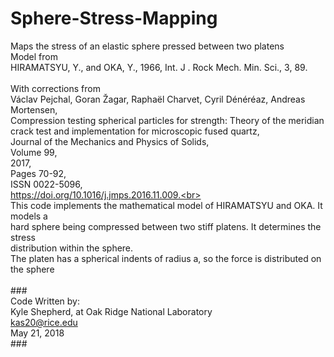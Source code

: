 # Sphere-Stress-Mapping
Maps the stress of an elastic sphere pressed between two platens<br>
Model from<br>
HIRAMATSYU, Y., and OKA, Y., 1966, Int. J . Rock Mech. Min. Sci., 3, 89.<br>
<br>
With corrections from<br>
Václav Pejchal, Goran Žagar, Raphaël Charvet, Cyril Dénéréaz, Andreas Mortensen,<br>
Compression testing spherical particles for strength: Theory of the meridian crack test and implementation for microscopic fused quartz,<br>
Journal of the Mechanics and Physics of Solids,<br>
Volume 99,<br>
2017,<br>
Pages 70-92,<br>
ISSN 0022-5096,<br>
https://doi.org/10.1016/j.jmps.2016.11.009.<br>
<br>
This code implements the mathematical model of HIRAMATSYU and OKA. It models a<br>
hard sphere being compressed between two stiff platens. It determines the stress<br>
distribution within the sphere.<br>
The platen has a spherical indents of radius a, so the force is distributed on the sphere<br>
<br>
###<br>
Code Written by:<br>
Kyle Shepherd, at Oak Ridge National Laboratory<br>
kas20@rice.edu<br>
May 21, 2018<br>
###<br>
